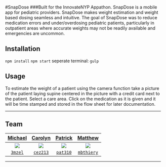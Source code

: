 #SnapDose
###Built for the InnovateNYP Appathon. 
SnapDose is a mobile app for pediatric providers. SnapDose makes weight estimation and weight based dosing seamless and intuitive. The goal of SnapDose was to reduce medication errors and under/overdosing pediatric patients, particularly in outpatient areas where accurate weights may not be readily available and emergencies are uncommon. 

## Installation
`npm install`
`npm start`
seperate terminal: `gulp`

## Usage
To estimate the weight of a patient using the camera function take a picture of the patient laying supine centered in the picture with a credit card next to the patient. 
Select a care area.
Click on the medication as it is given and it will be time stamped and stored in the flow sheet for later documentation.

---

## <a name="Team">Team</a>

| <a href="https://github.com/3mzel" target="_blank">**Michael**</a> | <a href="https://github.com/cez213" target="_blank">**Carolyn**</a> | <a href="https://github.com/pat310" target="_blank">**Patrick**</a> | <a href="https://github.com/mbthiery" target="_blank">**Matthew**</a> |
|:---:|:---:|:---:|:---:|
| <img src="https://avatars1.githubusercontent.com/u/13051229?v=3&s=400?s=200"> | <img src="https://avatars1.githubusercontent.com/u/12144611?v=3&s=400?s=200"> | <img src="https://avatars3.githubusercontent.com/u/12212504?v=3&s=460?s=200"> | <img src="https://avatars1.githubusercontent.com/u/13353346?v=3&s=400?s=200"> 
| <a href="http://github.com/3mzel" target="_blank">`3mzel`</a> | <a href="http://github.com/cez213" target="_blank">`cez213`</a> | <a href="http://github.com/pat310" target="_blank">`pat310`</a> | <a href="https://github.com/mbthiery">`mbthiery`</a> |

---
